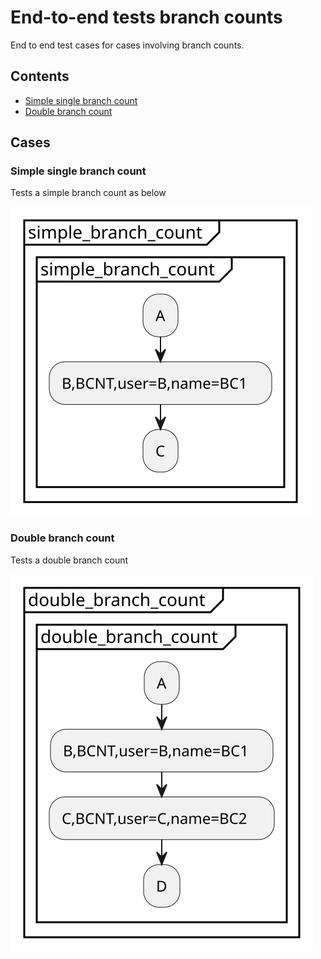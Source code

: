 # End-to-end tests branch counts
End to end test cases for cases involving branch counts.
## Contents
* [Simple single branch count](./Branch_counts#simple-single-branch-count)
* [Double branch count](./Branch_counts#double-branch-count)

## Cases
### Simple single branch count
Tests a simple branch count as below

![](/end-to-end-pumls/branch_counts/simple_branch_count.svg)
### Double branch count
Tests a double branch count

![](end-to-end-pumls/branch_counts/double_branch_count.svg)
